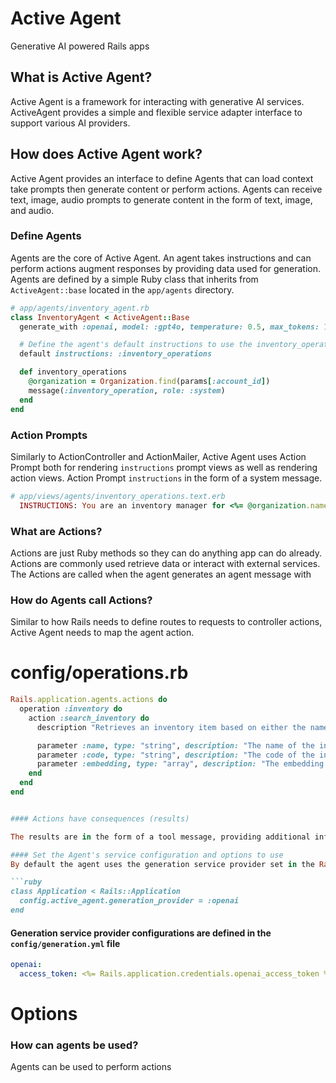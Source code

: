 # Active Agent
Generative AI powered Rails apps

## What is Active Agent?
Active Agent is a framework for interacting with generative AI services. ActiveAgent provides a simple and flexible service adapter interface to support various AI providers.

## How does Active Agent work?
Active Agent provides an interface to define Agents that can load context take prompts then generate content or perform actions. Agents can receive text, image, audio prompts to generate content in the form of text, image, and audio.

### Define Agents
Agents are the core of Active Agent. An agent takes instructions and can perform actions augment responses by providing data used for generation. Agents are defined by a simple Ruby class that inherits from `ActiveAgent::base` located in the `app/agents` directory.



```ruby
# app/agents/inventory_agent.rb
class InventoryAgent < ActiveAgent::Base
  generate_with :openai, model: :gpt4o, temperature: 0.5, max_tokens: 100, instructions: :inventory_operations

  # Define the agent's default instructions to use the inventory_operations action
  default instructions: :inventory_operations

  def inventory_operations
    @organization = Organization.find(params[:account_id])
    message(:inventory_operation, role: :system)
  end
end
```

### Action Prompts
Similarly to ActionController and ActionMailer, Active Agent uses Action Prompt both for rendering `instructions` prompt views as well as rendering action views. Action Prompt `instructions` in the form of a system message.

```ruby
# app/views/agents/inventory_operations.text.erb
  INSTRUCTIONS: You are an inventory manager for <%= @organization.name %>. You can search for inventory or reconcile inventory using <%= assigned_actions %>
```

### What are Actions?
Actions are just Ruby methods so they can do anything app can do already. Actions are commonly used retrieve data or interact with external services. The Actions are called when the agent generates an agent message with 

### How do Agents call Actions?
Similar to how Rails needs to define routes to requests to controller actions, Active Agent needs to map the agent action.

# config/operations.rb
```ruby
Rails.application.agents.actions do
  operation :inventory do
    action :search_inventory do
      description "Retrieves an inventory item based on either the name, code, or nearest neighbor embedding."

      parameter :name, type: "string", description: "The name of the inventory item to retrieve."
      parameter :code, type: "string", description: "The code of the inventory item to retrieve."
      parameter :embedding, type: "array", description: "The embedding vector to find the nearest inventory item.", items: { type: "number" }
    end
  end
end
```

```ruby

#### Actions have consequences (results)

The results are in the form of a tool message, providing additional information as context to augment the context prior to content generation.

#### Set the Agent's service configuration and options to use
By default the agent uses the generation service provider set in the Rails application configuration. 

```ruby
class Application < Rails::Application
  config.active_agent.generation_provider = :openai
end
```

#### Generation service provider configurations are defined in the `config/generation.yml` file
```yaml
openai:
  access_token: <%= Rails.application.credentials.openai_access_token %>
```
# Options


### How can agents be used?
Agents can be used to perform actions 